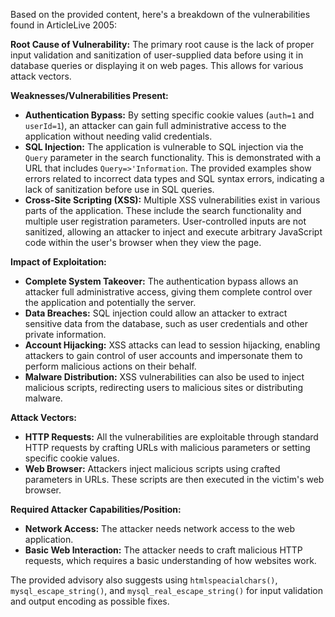 Based on the provided content, here's a breakdown of the vulnerabilities found in ArticleLive 2005:

**Root Cause of Vulnerability:**
The primary root cause is the lack of proper input validation and sanitization of user-supplied data before using it in database queries or displaying it on web pages. This allows for various attack vectors.

**Weaknesses/Vulnerabilities Present:**
*   **Authentication Bypass:** By setting specific cookie values (`auth=1` and `userId=1`), an attacker can gain full administrative access to the application without needing valid credentials.
*   **SQL Injection:** The application is vulnerable to SQL injection via the `Query` parameter in the search functionality. This is demonstrated with a URL that includes `Query=>'Information`. The provided examples show errors related to incorrect data types and SQL syntax errors, indicating a lack of sanitization before use in SQL queries.
*   **Cross-Site Scripting (XSS):** Multiple XSS vulnerabilities exist in various parts of the application. These include the search functionality and multiple user registration parameters. User-controlled inputs are not sanitized, allowing an attacker to inject and execute arbitrary JavaScript code within the user's browser when they view the page.

**Impact of Exploitation:**
*   **Complete System Takeover:** The authentication bypass allows an attacker full administrative access, giving them complete control over the application and potentially the server.
*   **Data Breaches:** SQL injection could allow an attacker to extract sensitive data from the database, such as user credentials and other private information.
*   **Account Hijacking:** XSS attacks can lead to session hijacking, enabling attackers to gain control of user accounts and impersonate them to perform malicious actions on their behalf.
*   **Malware Distribution:** XSS vulnerabilities can also be used to inject malicious scripts, redirecting users to malicious sites or distributing malware.

**Attack Vectors:**
*   **HTTP Requests:** All the vulnerabilities are exploitable through standard HTTP requests by crafting URLs with malicious parameters or setting specific cookie values.
*   **Web Browser:** Attackers inject malicious scripts using crafted parameters in URLs. These scripts are then executed in the victim's web browser.

**Required Attacker Capabilities/Position:**
*   **Network Access:** The attacker needs network access to the web application.
*   **Basic Web Interaction:** The attacker needs to craft malicious HTTP requests, which requires a basic understanding of how websites work.

The provided advisory also suggests using `htmlspeacialchars()`, `mysql_escape_string()`, and `mysql_real_escape_string()` for input validation and output encoding as possible fixes.